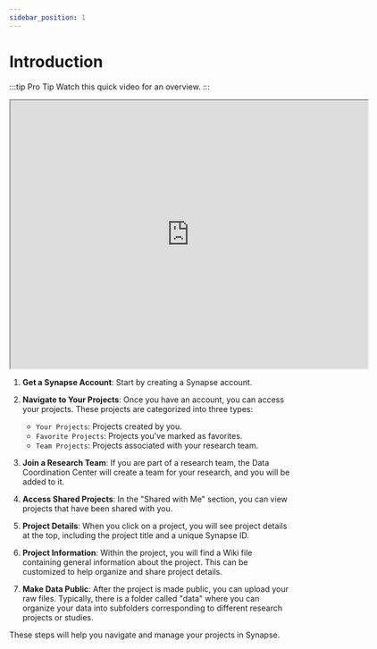 ```yaml
---
sidebar_position: 1
---
```


# Introduction

:::tip Pro Tip
Watch this quick video for an overview.
:::


<iframe src="https://drive.google.com/file/d/1bp23F9QQyMYaBRA9rfydMP6PXC_G33Iz/preview" width="640" height="480" allow="autoplay"></iframe>

1. **Get a Synapse Account**: Start by creating a Synapse account.

2. **Navigate to Your Projects**: Once you have an account, you can access your projects. These projects are categorized into three types:
   - `Your Projects`: Projects created by you.
   - `Favorite Projects`: Projects you've marked as favorites.
   - `Team Projects`: Projects associated with your research team.

3. **Join a Research Team**: If you are part of a research team, the Data Coordination Center will create a team for your research, and you will be added to it.

4. **Access Shared Projects**: In the "Shared with Me" section, you can view projects that have been shared with you.

5. **Project Details**: When you click on a project, you will see project details at the top, including the project title and a unique Synapse ID.

6. **Project Information**: Within the project, you will find a Wiki file containing general information about the project. This can be customized to help organize and share project details.

7. **Make Data Public**: After the project is made public, you can upload your raw files. Typically, there is a folder called "data" where you can organize your data into subfolders corresponding to different research projects or studies.

These steps will help you navigate and manage your projects in Synapse.
